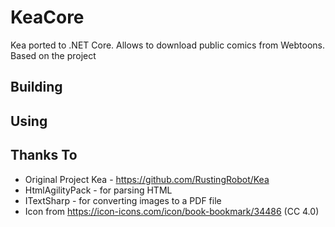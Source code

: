 # KeaCore

Kea ported to .NET Core. Allows to download public comics from Webtoons. Based on the project 

## Building

## Using


## Thanks To

* Original Project Kea - https://github.com/RustingRobot/Kea
* HtmlAgilityPack - for parsing HTML
* ITextSharp - for converting images to a PDF file
* Icon from https://icon-icons.com/icon/book-bookmark/34486 (CC 4.0)
